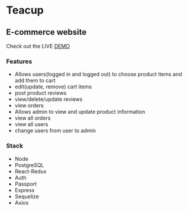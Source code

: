 # Teacup
## E-commerce website 
Check out the LIVE  <a href="https://tea-cup.herokuapp.com/">DEMO</a>


### Features
* Allows users(logged in and logged out) to choose product items and add them to cart 
* edit(update, remove) cart items
* post product reviews
* view/delete/update reviews
* view orders
* Allows admin to view and update product information
* view all orders
* view all users
* change users from user to admin


### Stack

* Node
* PostgreSQL
* React-Redux
* Auth
* Passport
* Express
* Sequelize
* Axios


